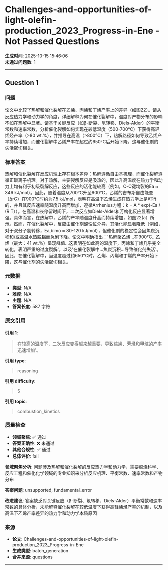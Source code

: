 # Challenges-and-opportunities-of-light-olefin-production_2023_Progress-in-Ene - Not Passed Questions

**生成时间**: 2025-10-15 15:46:06  
**未通过问题数**: 1

---

## Question 1

### 问题

论文中比较了热解和催化裂解在乙烯、丙烯和丁烯产率上的差异（如图22）。请从反应热力学和动力学的角度，详细解释为何在催化裂解中，温度对产物分布的影响不如在热解中显著。请基于关键反应（如β-断裂、氢转移、Diels-Alder）的平衡常数和速率常数，分析催化裂解如何实现在较低温度（500-700°C）下获得高轻烯烃产率（>80 wt.%），并推导在高温（>800°C）下，热解路径如何导致乙烯产率持续增加，而催化裂解中乙烯产率在超过约650°C后开始下降，这与催化剂的失活密切相关。

### 标准答案

热解和催化裂解在反应机理上存在根本差异：热解遵循自由基机理，而催化裂解遵循正碳离子机理。对于热解，主要裂解反应是吸热的，因此升高温度在热力学和动力上均有利于初级裂解反应，这些反应的活化能较高（例如，C-C键均裂的Ea ≈ 346 kJ/mol）。因此，随着温度从700°C升至900°C，乙烯的吉布斯自由能变（ΔrG）在900°C时约为7.5 kJ/mol，表明在高温下乙烯生成在热力学上是可行的，并且其反应速率随温度升高而增加，遵循Arrhenius方程：k = A * exp(-Ea / (R T））。在高温和长停留时间下，二次反应如Diels-Alder和芳构化反应显著增强。具体而言，在热解中，乙烯的产率随温度升高而持续增加，如图22(a）所示。然而，在催化裂解中，反应由催化剂酸性位介导，其活化能显著降低（例如，对于双分子氢转移，Ea,bimo ≈ 80-120 kJ/mol），但催化剂的稳定性会因焦炭沉积和/或高温水热脱铝而急剧下降。论文中明确指出：'热解聚乙烯...在900°C...乙烯（最大：41 wt.%）呈现峰值...这表明在如此高的温度下，丙烯和丁烯几乎完全转化，表明严重的过度裂解'，以及'在催化裂解中...焦炭沉积...导致催化剂失活'。因此，在催化裂解中，当温度超过约650°C时，乙烯、丙烯和丁烯的产率开始下降，这与催化剂的失活密切相关。

### 元数据

- **类型**: N/A
- **难度**: N/A
- **主题**: N/A
- **答案长度**: 587 字符

### 原文引用

**引用 1**:
> 在较高的温度下，二次反应变得越来越重要，导致焦炭、芳烃和甲烷的产率迅速增加'。

**引用 type**:
> reasoning

**引用 difficulty**:
> 5

**引用 topic**:
> combustion_kinetics

### 质量检查

- **领域聚焦**: ✅ 通过
- **答案正确性**: ❌ 未通过
- **其他合规性**: ✅ 通过
- **总体评价**: fail

**领域聚焦分析**: 问题涉及热解和催化裂解的反应热力学和动力学，需要燃烧科学、反应工程和催化化学领域的专业知识来分析反应机理、平衡常数、速率常数和产物分布

**答案问题**: unsupported, fundamental_error

**改进建议**: 答案缺乏对关键反应（β-断裂、氢转移、Diels-Alder）平衡常数和速率常数的具体分析，未能解释催化裂解在较低温度下获得高轻烯烃产率的机制，以及高温下乙烯产率差异的热力学和动力学本质原因

### 来源

- **论文**: Challenges-and-opportunities-of-light-olefin-production_2023_Progress-in-Ene
- **生成类型**: batch_generation
- **合并来源**: questions

---

